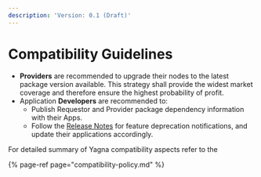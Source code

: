 ```yaml
---
description: 'Version: 0.1 (Draft)'
---
```


# Compatibility Guidelines

* **Providers** are recommended to upgrade their nodes to the latest package version available. This strategy shall provide the widest market coverage and therefore ensure the highest probability of profit.
* Application **Developers** are recommended to:
  * Publish Requestor and Provider package dependency information with their Apps.
  * Follow the [Release Notes](https://github.com/golemfactory/yagna/releases) for feature deprecation notifications, and update their applications accordingly.

For detailed summary of Yagna compatibility aspects refer to the 

{% page-ref page="compatibility-policy.md" %}


